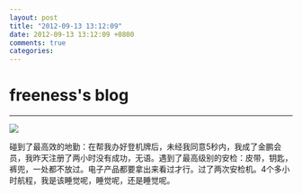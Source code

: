 ```yaml
---
layout: post
title: "2012-09-13 13:12:09"
date: 2012-09-13 13:12:09 +0800
comments: true
categories: 
---
```


# freeness's blog

----------

![](http://okqmqrbgo.bkt.clouddn.com/201209131312091.jpg)

>
碰到了最高效的地勤：在帮我办好登机牌后，未经我同意5秒内，我成了金鹏会员，我昨天注册了两小时没有成功，无语。遇到了最高级别的安检：皮带，钥匙，裤兜，一处都不放过。电子产品都要拿出来看过才行。过了两次安检机。4个多小时航程，我是该睡觉呢，睡觉呢，还是睡觉呢。